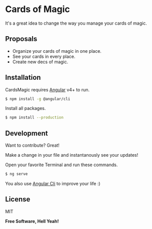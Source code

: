 # Cards of Magic
It's a great idea to change the way you manage your cards of magic.

## Proposals
  - Organize your cards of magic in one place.
  - See your cards in every place.
  - Create new decs of magic.

## Installation
CardsMagic requires [Angular](https://angular.io/) v4+ to run.

```sh
$ npm install -g @angular/cli
```

Install all packages.

```sh
$ npm install --production
```

## Development

Want to contribute? Great!

Make a change in your file and instantanously see your updates!

Open your favorite Terminal and run these commands.
```sh
$ ng serve
```

You also use [Angular Cli](https://cli.angular.io/) to improve your life :)

License
----

MIT


**Free Software, Hell Yeah!**
